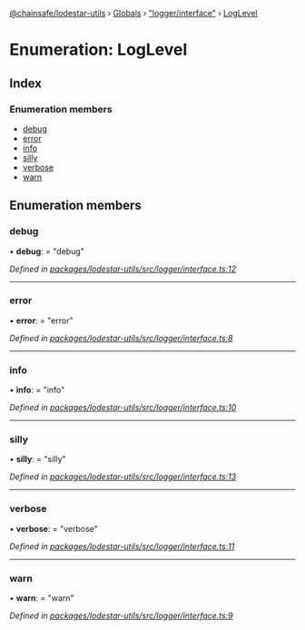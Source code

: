 [@chainsafe/lodestar-utils](../README.md) › [Globals](../globals.md) › ["logger/interface"](../modules/_logger_interface_.md) › [LogLevel](_logger_interface_.loglevel.md)

# Enumeration: LogLevel

## Index

### Enumeration members

* [debug](_logger_interface_.loglevel.md#debug)
* [error](_logger_interface_.loglevel.md#error)
* [info](_logger_interface_.loglevel.md#info)
* [silly](_logger_interface_.loglevel.md#silly)
* [verbose](_logger_interface_.loglevel.md#verbose)
* [warn](_logger_interface_.loglevel.md#warn)

## Enumeration members

###  debug

• **debug**: = "debug"

*Defined in [packages/lodestar-utils/src/logger/interface.ts:12](https://github.com/ChainSafe/lodestar/blob/b76b72d03/packages/lodestar-utils/src/logger/interface.ts#L12)*

___

###  error

• **error**: = "error"

*Defined in [packages/lodestar-utils/src/logger/interface.ts:8](https://github.com/ChainSafe/lodestar/blob/b76b72d03/packages/lodestar-utils/src/logger/interface.ts#L8)*

___

###  info

• **info**: = "info"

*Defined in [packages/lodestar-utils/src/logger/interface.ts:10](https://github.com/ChainSafe/lodestar/blob/b76b72d03/packages/lodestar-utils/src/logger/interface.ts#L10)*

___

###  silly

• **silly**: = "silly"

*Defined in [packages/lodestar-utils/src/logger/interface.ts:13](https://github.com/ChainSafe/lodestar/blob/b76b72d03/packages/lodestar-utils/src/logger/interface.ts#L13)*

___

###  verbose

• **verbose**: = "verbose"

*Defined in [packages/lodestar-utils/src/logger/interface.ts:11](https://github.com/ChainSafe/lodestar/blob/b76b72d03/packages/lodestar-utils/src/logger/interface.ts#L11)*

___

###  warn

• **warn**: = "warn"

*Defined in [packages/lodestar-utils/src/logger/interface.ts:9](https://github.com/ChainSafe/lodestar/blob/b76b72d03/packages/lodestar-utils/src/logger/interface.ts#L9)*
